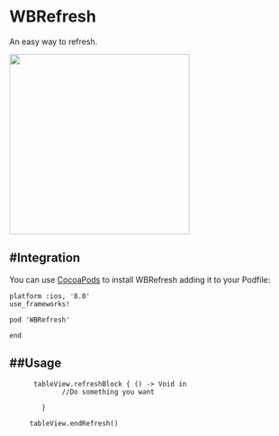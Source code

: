 # WBRefresh
An easy way to refresh. 

<img src="http://7xpk2w.com1.z0.glb.clouddn.com/demo.gif" width="320"><br/>



#Integration
---
You can use [CocoaPods](https://cocoapods.org/) to install WBRefresh adding it to your Podfile:

```
platform :ios, '8.0'  
use_frameworks!  

pod 'WBRefresh'

end
```


##Usage
---

```
      tableView.refreshBlock { () -> Void in
             //Do something you want
            
        }
        
	 tableView.endRefresh()
    
```  


